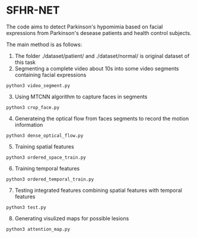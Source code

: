 # SFHR-NET

The code aims to detect Parkinson's hypomimia based on facial expressions from Parkinson's desease patients and health control subjects.

The main method is as follows:

1. The folder  ./dataset/patient/  and  ./dataset/normal/  is original dataset of this task  
2. Segmenting a complete video about 10s into some video segments containing facial expressions 
```
python3 video_segment.py
```
3. Using MTCNN algorithm to capture faces in segments  
```
python3 crop_face.py
```
4. Generateing the optical flow from faces segments to record the motion information
```
python3 dense_optical_flow.py
```
5. Training spatial features
```
python3 ordered_space_train.py
```
6. Training temporal features
```
python3 ordered_temporal_train.py
```
7. Testing integrated features combining spatial features with temporal features
```
python3 test.py
```
8. Generating visulized maps for possible lesions
```
python3 attention_map.py
```
